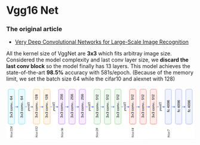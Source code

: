 # Vgg16 Net

### The original article
- [Very Deep Convolutional Networks for Large-Scale Image Recognition](https://arxiv.org/pdf/1409.1556.pdf)

All the kernel size of VggNet are **3x3** which fits arbitray image size. Considered the model complexity and last conv layer size, we **discard the last conv block** so the model finally has 13 layers. This model achieves the state-of-the-art **98.5%** accuracy with 581s/epoch. (Because of the memory limit, we set the batch size 64 while the cifar10 and alexnet with 128)

![](./vggnet.PNG)
